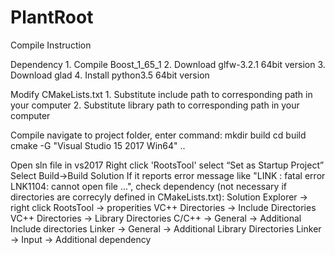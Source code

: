 # PlantRoot

Compile Instruction

Dependency
	1. Compile Boost_1_65_1
	2. Download glfw-3.2.1 64bit version
	3. Download glad
	4. Install python3.5 64bit version

Modify CMakeLists.txt
	1. Substitute include path to corresponding path in your computer
	2. Substitute library path to corresponding path in your computer

Compile 
navigate to project folder, enter command:
	mkdir build
	cd build
	cmake -G "Visual Studio 15 2017 Win64" ..

Open sln file in vs2017
Right click 'RootsTool' select “Set as Startup Project”
Select Build->Build Solution
  If it reports error message like "LINK : fatal error LNK1104: cannot open file ...", check dependency (not necessary if directories are correcyly defined in CMakeLists.txt): 
  Solution Explorer -> right click RootsTool -> properities
    	VC++ Directories -> Include Directories
      VC++ Directories -> Library Directories
      C/C++ -> General -> Additional Include directories
      Linker -> General -> Additional Library Directories
	    Linker -> Input -> Additional dependency

